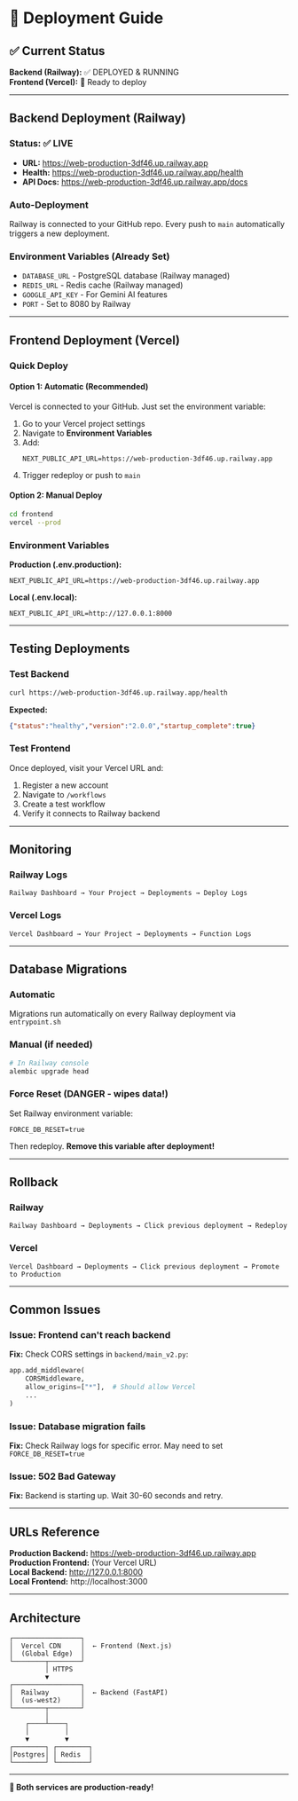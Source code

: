 # 🚀 Deployment Guide

## ✅ Current Status

**Backend (Railway):** ✅ DEPLOYED & RUNNING  
**Frontend (Vercel):** 🔄 Ready to deploy

---

## Backend Deployment (Railway)

### Status: ✅ LIVE
- **URL:** https://web-production-3df46.up.railway.app
- **Health:** https://web-production-3df46.up.railway.app/health
- **API Docs:** https://web-production-3df46.up.railway.app/docs

### Auto-Deployment
Railway is connected to your GitHub repo. Every push to `main` automatically triggers a new deployment.

### Environment Variables (Already Set)
- `DATABASE_URL` - PostgreSQL database (Railway managed)
- `REDIS_URL` - Redis cache (Railway managed)
- `GOOGLE_API_KEY` - For Gemini AI features
- `PORT` - Set to 8080 by Railway

---

## Frontend Deployment (Vercel)

### Quick Deploy

#### Option 1: Automatic (Recommended)
Vercel is connected to your GitHub. Just set the environment variable:

1. Go to your Vercel project settings
2. Navigate to **Environment Variables**
3. Add:
   ```
   NEXT_PUBLIC_API_URL=https://web-production-3df46.up.railway.app
   ```
4. Trigger redeploy or push to `main`

#### Option 2: Manual Deploy
```bash
cd frontend
vercel --prod
```

### Environment Variables

**Production (.env.production):**
```env
NEXT_PUBLIC_API_URL=https://web-production-3df46.up.railway.app
```

**Local (.env.local):**
```env
NEXT_PUBLIC_API_URL=http://127.0.0.1:8000
```

---

## Testing Deployments

### Test Backend
```bash
curl https://web-production-3df46.up.railway.app/health
```

**Expected:**
```json
{"status":"healthy","version":"2.0.0","startup_complete":true}
```

### Test Frontend
Once deployed, visit your Vercel URL and:
1. Register a new account
2. Navigate to `/workflows`
3. Create a test workflow
4. Verify it connects to Railway backend

---

## Monitoring

### Railway Logs
```
Railway Dashboard → Your Project → Deployments → Deploy Logs
```

### Vercel Logs
```
Vercel Dashboard → Your Project → Deployments → Function Logs
```

---

## Database Migrations

### Automatic
Migrations run automatically on every Railway deployment via `entrypoint.sh`

### Manual (if needed)
```bash
# In Railway console
alembic upgrade head
```

### Force Reset (DANGER - wipes data!)
Set Railway environment variable:
```
FORCE_DB_RESET=true
```
Then redeploy. **Remove this variable after deployment!**

---

## Rollback

### Railway
```
Railway Dashboard → Deployments → Click previous deployment → Redeploy
```

### Vercel
```
Vercel Dashboard → Deployments → Click previous deployment → Promote to Production
```

---

## Common Issues

### Issue: Frontend can't reach backend
**Fix:** Check CORS settings in `backend/main_v2.py`:
```python
app.add_middleware(
    CORSMiddleware,
    allow_origins=["*"],  # Should allow Vercel
    ...
)
```

### Issue: Database migration fails
**Fix:** Check Railway logs for specific error. May need to set `FORCE_DB_RESET=true`

### Issue: 502 Bad Gateway
**Fix:** Backend is starting up. Wait 30-60 seconds and retry.

---

## URLs Reference

**Production Backend:** https://web-production-3df46.up.railway.app  
**Production Frontend:** (Your Vercel URL)  
**Local Backend:** http://127.0.0.1:8000  
**Local Frontend:** http://localhost:3000

---

## Architecture

```
┌─────────────────┐
│  Vercel CDN     │  ← Frontend (Next.js)
│  (Global Edge)  │
└────────┬────────┘
         │ HTTPS
         ▼
┌─────────────────┐
│  Railway        │  ← Backend (FastAPI)
│  (us-west2)     │
└────────┬────────┘
         │
    ┌────┴────┐
    │         │
    ▼         ▼
┌────────┐ ┌────────┐
│Postgres│ │ Redis  │
└────────┘ └────────┘
```

---

**🎉 Both services are production-ready!**
